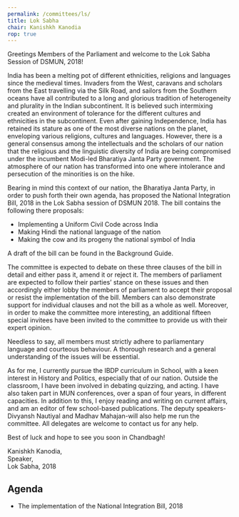 ```yaml
---
permalink: /committees/ls/
title: Lok Sabha
chair: Kanishkh Kanodia
rop: true
---
```


Greetings Members of the Parliament and welcome to the Lok Sabha Session of DSMUN, 2018!

India has been a melting pot of different ethnicities, religions and languages since the medieval times. Invaders from the West, caravans and scholars from the East travelling via the Silk Road, and sailors from the Southern oceans have all contributed to a long and glorious tradition of heterogeneity and plurality in the Indian subcontinent. It is believed such intermixing created an environment of tolerance for the different cultures and ethnicities in the subcontinent. Even after gaining Independence, India has retained its stature as one of the most diverse nations on the planet, enveloping various religions, cultures and languages. However, there is a general consensus among the intellectuals and the scholars of our nation that the religious and the linguistic diversity of India are being compromised under the incumbent Modi-led Bharatiya Janta Party government. The atmosphere of our nation has transformed into one where intolerance and persecution of the minorities is on the hike.

Bearing in mind this context of our nation, the Bharatiya Janta Party, in order to push forth their own agenda, has proposed the National Integration Bill, 2018 in the Lok Sabha session of DSMUN 2018. The bill contains the following there proposals:

 - Implementing a Uniform Civil Code across India
 - Making Hindi the national language of the nation
 - Making the cow and its progeny the national symbol of India

A draft of the bill can be found in the Background Guide.

The committee is expected to debate on these three clauses of the bill in detail and either pass it, amend it or reject it. The members of parliament are expected to follow their parties’ stance on these issues and then accordingly either lobby the members of parliament to accept their proposal or resist the implementation of the bill. Members can also demonstrate support for individual clauses and not the bill as a whole as well. Moreover, in order to make the committee more interesting, an additional fifteen special invitees have been invited to the committee to provide us with their expert opinion.

Needless to say, all members must strictly adhere to parliamentary language and courteous behaviour. A thorough research and a general understanding of the issues will be essential.

As for me, I currently pursue the IBDP curriculum in School, with a keen interest in History and Politics, especially that of our nation. Outside the classroom, I have been involved in debating quizzing, and acting. I have also taken part in MUN conferences, over a span of four years, in different capacities. In addition to this, I enjoy reading and writing on current affairs, and am an editor of few school-based publications. The deputy speakers-Divyansh Nautiyal and Madhav Mahajan-will also help me run the committee. All delegates are welcome to contact us for any help.

Best of luck and hope to see you soon in Chandbagh!

Kanishkh Kanodia,<br>
Speaker,<br>
Lok Sabha, 2018

## Agenda

- The implementation of the National Integration Bill, 2018
